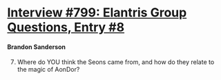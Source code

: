 # [Interview #799: Elantris Group Questions, Entry #8](https://www.theoryland.com/intvmain.php?i=799#8)

#### Brandon Sanderson

7) Where do YOU think the Seons came from, and how do they relate to the magic of AonDor?

